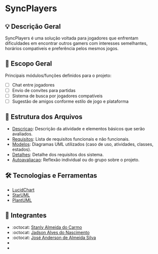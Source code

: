 # SyncPlayers

## 💡 Descrição Geral
SyncPlayers é uma solução voltada para jogadores que enfrentam dificuldades em encontrar outros gamers com interesses semelhantes, horários compatíveis e preferência pelos mesmos jogos.

## 📌 Escopo Geral
Principais módulos/funções definidos para o projeto:

- [ ] Chat entre jogadores
- [ ] Envio de convites para partidas
- [ ] Sistema de busca por jogadores compatíveis
- [ ] Sugestão de amigos conforme estilo de jogo e plataforma

## 📁 Estrutura dos Arquivos
- [Descricao](./descricao/readme.md): Descrição da atividade e elementos básicos que serão avaliados.
- [Requisitos](requisitos.md): Lista de requisitos funcionais e não funcionais.
- [Modelos](./modelos/readme.md): Diagramas UML utilizados (caso de uso, atividades, classes, estados).
- [Detalhes](./modelos/CasosUsoDescricao.md): Detalhe dos requisitos dos sistema.
- [Autoavaliacao](./descricao/autoavaliacao.md): Reflexão individual ou do grupo sobre o projeto.

## 🛠️ Tecnologias e Ferramentas

- [LucidChart](https://www.lucidchart.com)
- [StarUML](https://staruml.io/)
- [PlantUML](https://plantuml.com/)

## 👥 Integrantes
- :octocat: [Stanly Almeida do Carmo](https://github.com/Stanly1BR/)
- :octocat: [Jadson Alves do Nascimento](https://github.com/JadsonGitHub)
- :octocat: [José Anderson de Almeida Silva](https://github.com/andersonsillva1/)
- 
- 
